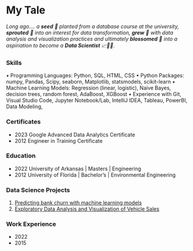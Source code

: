 # My Tale
*Long ago.... a **seed** 🌱 planted from a database course at the university, **sprouted** 🌿 into an interest for data transformation, **grew** 🌳 with data analysis and visualization practices and ultimately **blossomed** 🌸 into a aspiriation to become a **Data Scientist** 📈👩‍🔬.*

### Skills
•	Programming Languages: Python, SQL, HTML, CSS
•	Python Packages: numpy, Pandas, Scipy, seaborn, Matplotlib, statsmodels, scikit-learn
•	Machine Learning Models: Regression (linear, logistic), Naive Bayes, decision trees, random forest, AdaBoost, XGBoost
•	Experience with Git, Visual Studio Code, Jupyter Notebook/Lab, IntelliJ IDEA, Tableau, PowerBI, Data Modeling,

### Certificates
- 2023 Google Advanced Data Analytics Certificate
- 2012 Engineer in Training Certificate

### Education
- 2022 University of Arkansas | Masters | Engineering
- 2012 University of Florida | Bachelor’s | Environmental Engineering

### Data Science Projects
1. [Predicting bank churn with machine learning models](https://github.com/aprilhong/bankchurn)
2. [Exploratory Data Analysis and Visualization of Vehicle Sales](https://github.com/aprilhong/vehiclesales)

### Work Experience
- 2022
- 2015



